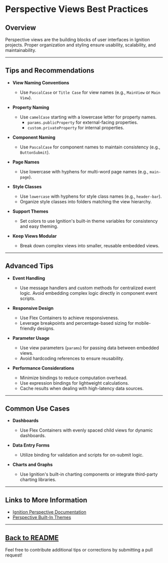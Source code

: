 # Perspective Views Best Practices

## Overview
Perspective views are the building blocks of user interfaces in Ignition projects. Proper organization and styling ensure usability, scalability, and maintainability.

---

## Tips and Recommendations

- **View Naming Conventions**
  - Use `PascalCase` or `Title Case` for view names (e.g., `MainView` or `Main View`).

- **Property Naming**
  - Use `camelCase` starting with a lowercase letter for property names.
    - `params.publicProperty` for external-facing properties.
    - `custom.privateProperty` for internal properties.

- **Component Naming**
  - Use `PascalCase` for component names to maintain consistency (e.g., `ButtonSubmit`).

- **Page Names**
  - Use lowercase with hyphens for multi-word page names (e.g., `main-page`).

- **Style Classes**
  - Use `lowercase` with hyphens for style class names (e.g., `header-bar`).
  - Organize style classes into folders matching the view hierarchy.

- **Support Themes**
  - Set colors to use Ignition's built-in theme variables for consistency and easy theming.
  
- **Keep Views Modular**
  - Break down complex views into smaller, reusable embedded views.
  
---

## Advanced Tips

- **Event Handling**
  - Use message handlers and custom methods for centralized event logic. Avoid embedding complex logic directly in component event scripts.

- **Responsive Design**
  - Use Flex Containers to achieve responsiveness.
  - Leverage breakpoints and percentage-based sizing for mobile-friendly designs.

- **Parameter Usage**
  - Use view parameters (`params`) for passing data between embedded views.
  - Avoid hardcoding references to ensure reusability.

- **Performance Considerations**
  - Minimize bindings to reduce computation overhead.
  - Use expression bindings for lightweight calculations.
  - Cache results when dealing with high-latency data sources.

---

## Common Use Cases

- **Dashboards**
  - Use Flex Containers with evenly spaced child views for dynamic dashboards.

- **Data Entry Forms**
  - Utilize binding for validation and scripts for on-submit logic.

- **Charts and Graphs**
  - Use Ignition's built-in charting components or integrate third-party charting libraries.

---

## Links to More Information
- [Ignition Perspective Documentation](https://docs.inductiveautomation.com/display/DOC81/Perspective+Module)
- [Perspective Built-In Themes](https://docs.inductiveautomation.com/display/DOC81/Perspective+Built-In+Themes)

---
[Back to README](../README.md)
---

Feel free to contribute additional tips or corrections by submitting a pull request!
